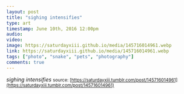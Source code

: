 ```yaml
---
layout: post
title: "sighing intensifies"
type: art
timestamp: June 10th, 2016 12:00pm
audio: 
video: 
image: https://saturdayxiii.github.io/media/145716014961.webp
link: https://saturdayxiii.github.io/media/145716014961.webp
tags: ["photo", "snake", "pets", "photography"]
comments: true
---
```

*sighing intensifies*
<small>source: [https://saturdayxiii.tumblr.com/post/145716014961](https://saturdayxiii.tumblr.com/post/145716014961)</small>
